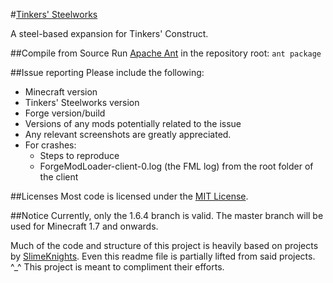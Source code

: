 #[Tinkers' Steelworks](http://www.minecraftforum.net/topic/2227330-)

A steel-based expansion for Tinkers' Construct.

##Compile from Source
Run [Apache Ant](http://ant.apache.org/bindownload.cgi) in the repository root: `ant package`

##Issue reporting
Please include the following:

* Minecraft version
* Tinkers' Steelworks version
* Forge version/build
* Versions of any mods potentially related to the issue 
* Any relevant screenshots are greatly appreciated.
* For crashes:
    * Steps to reproduce
    * ForgeModLoader-client-0.log (the FML log) from the root folder of the client

##Licenses
Most code is licensed under the [MIT License](http://opensource.org/licenses/MIT).

##Notice
Currently, only the 1.6.4 branch is valid. The master branch will be used for Minecraft 1.7 and onwards.

Much of the code and structure of this project is heavily based on projects by [SlimeKnights](https://github.com/SlimeKnights).
Even this readme file is partially lifted from said projects.  ^_^
This project is meant to compliment their efforts.